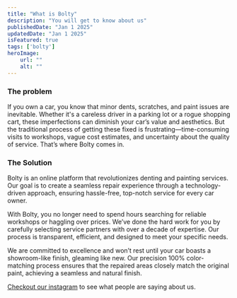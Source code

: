 ```yaml
---
title: "What is Bolty"
description: "You will get to know about us"
publishedDate: "Jan 1 2025"
updatedDate: "Jan 1 2025"
isFeatured: true
tags: ['bolty']  
heroImage:
    url: ""
    alt: ""
---
```


### The problem

If you own a car, you know that minor dents, scratches, and paint issues are inevitable. Whether it's a careless driver in a parking lot or a rogue shopping cart, these imperfections can diminish your car’s value and aesthetics. But the traditional process of getting these fixed is frustrating—time-consuming visits to workshops, vague cost estimates, and uncertainty about the quality of service. That’s where Bolty comes in.

### The Solution

Bolty is an online platform that revolutionizes denting and painting services. Our goal is to create a seamless repair experience through a technology-driven approach, ensuring hassle-free, top-notch service for every car owner.

With Bolty, you no longer need to spend hours searching for reliable workshops or haggling over prices. We’ve done the hard work for you by carefully selecting service partners with over a decade of expertise. Our process is transparent, efficient, and designed to meet your specific needs.

We are committed to excellence and won’t rest until your car boasts a showroom-like finish, gleaming like new. Our precision 100% color-matching process ensures that the repaired areas closely match the original paint, achieving a seamless and natural finish.

[Checkout our instagram](https://instagram.com/bolty_app) to see what people are saying about us.